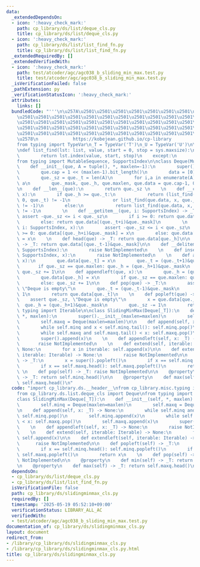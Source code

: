 ```yaml
---
data:
  _extendedDependsOn:
  - icon: ':heavy_check_mark:'
    path: cp_library/ds/list/deque_cls.py
    title: cp_library/ds/list/deque_cls.py
  - icon: ':heavy_check_mark:'
    path: cp_library/ds/list/list_find_fn.py
    title: cp_library/ds/list/list_find_fn.py
  _extendedRequiredBy: []
  _extendedVerifiedWith:
  - icon: ':heavy_check_mark:'
    path: test/atcoder/agc/agc038_b_sliding_min_max.test.py
    title: test/atcoder/agc/agc038_b_sliding_min_max.test.py
  _isVerificationFailed: false
  _pathExtension: py
  _verificationStatusIcon: ':heavy_check_mark:'
  attributes:
    links: []
  bundledCode: "'''\n\u257A\u2501\u2501\u2501\u2501\u2501\u2501\u2501\u2501\u2501\u2501\
    \u2501\u2501\u2501\u2501\u2501\u2501\u2501\u2501\u2501\u2501\u2501\u2501\u2501\
    \u2501\u2501\u2501\u2501\u2501\u2501\u2501\u2501\u2501\u2501\u2501\u2501\u2501\
    \u2501\u2501\u2501\u2501\u2501\u2501\u2501\u2501\u2501\u2501\u2501\u2501\u2501\
    \u2501\u2501\u2501\u2501\u2501\u2501\u2501\u2501\u2501\u2501\u2501\u2501\u2501\
    \u2578\n             https://kobejean.github.io/cp-library               \n'''\n\
    from typing import TypeVar\n_T = TypeVar('T')\n_U = TypeVar('U')\n\nimport sys\n\
    \ndef list_find(lst: list, value, start = 0, stop = sys.maxsize):\n    try:\n\
    \        return lst.index(value, start, stop)\n    except:\n        return -1\n\
    from typing import MutableSequence, SupportsIndex\n\nclass Deque(MutableSequence[_T]):\n\
    \    def __init__(que, A = tuple(), *, maxlen=-1):\n        super().__init__()\n\
    \        que.cap = 1 << (maxlen-1).bit_length()\n        data = [0]*que.cap\n\
    \        que._sz = que._t = len(A)\n        for i,a in enumerate(A): data[i] =\
    \ a\n        que._mask, que._h, que.maxlen, que.data = que.cap-1, 0, maxlen, data\n\
    \n    def __len__(que):\n        return que._sz \n    \n    def __contains__(que,\
    \ x):\n        if que._h >= que._t:\n            return (list_find(que.data, x,\
    \ 0, que._t) != -1\n                or list_find(que.data, x, que._h, que.cap)\
    \ != -1)\n        else:\n            return list_find(que.data, x, que._h, que._t)\
    \ != -1\n        \n    def __getitem__(que, i: SupportsIndex) -> _T:\n       \
    \ assert -que._sz <= i < que._sz\n        if i >= 0: return que.data[(que._h+i)&que._mask]\n\
    \        else: return que.data[(que._t+i)&que._mask]\n        \n    def __setitem__(que,\
    \ i: SupportsIndex, x):\n        assert -que._sz <= i < que._sz\n        if i\
    \ >= 0: que.data[(que._h+i)&que._mask] = x\n        else: que.data[(que._t+i)&que._mask]\
    \ = x\n    \n    def head(que) -> _T: return que.data[que._h]\n\n    def tail(que)\
    \ -> _T: return que.data[(que._t-1)&que._mask]\n\n    def __delitem__(que, i:\
    \ SupportsIndex):\n        raise NotImplemented\n    \n    def insert(que, i:\
    \ SupportsIndex, x):\n        raise NotImplemented\n    \n    def append(que,\
    \ x):\n        que.data[que._t] = x\n        que._t = (que._t+1)&que._mask\n \
    \       if que._sz == que.maxlen: que._h = (que._h+1)&que._mask\n        else:\
    \ que._sz += 1\n\n    def appendleft(que, x):\n        que._h = (que._h-1)&que._mask\n\
    \        que.data[que._h] = x\n        if que._sz == que.maxlen: que._t = que._h\n\
    \        else: que._sz += 1\n\n    def pop(que) -> _T:\n        assert que._sz,\
    \ \"Deque is empty\"\n        que._t = (que._t-1)&que._mask\n        que._sz -=\
    \ 1\n        return que.data[que._t]\n    \n    def popleft(que) -> _T:\n    \
    \    assert que._sz, \"Deque is empty\"\n        x = que.data[que._h]\n      \
    \  que._h = (que._h+1)&que._mask\n        que._sz -= 1\n        return x\nfrom\
    \ typing import Iterable\n\nclass SlidingMinMax(Deque[_T]):\n    def __init__(self,\
    \ *, maxlen):\n        super().__init__(maxlen=maxlen)\n        self.minq = Deque(maxlen=maxlen)\n\
    \        self.maxq = Deque(maxlen=maxlen)\n\n    def append(self, x: _T) -> None:\n\
    \        while self.minq and x < self.minq.tail(): self.minq.pop()\n        self.minq.append(x)\n\
    \        while self.maxq and self.maxq.tail() < x: self.maxq.pop()\n        self.maxq.append(x)\n\
    \        super().append(x)\n    \n    def appendleft(self, x: _T) -> None:\n \
    \       raise NotImplemented\n    \n    def extend(self, iterable: Iterable) ->\
    \ None:\n        for x in iterable: self.append(x)\n\n    def extendleft(self,\
    \ iterable: Iterable) -> None:\n        raise NotImplemented\n\n    def popleft(self)\
    \ -> _T:\n        x = super().popleft()\n        if x == self.minq.head(): self.minq.popleft()\n\
    \        if x == self.maxq.head(): self.maxq.popleft()\n        return x\n   \
    \ \n    def pop(self) -> _T: raise NotImplemented\n\n    @property\n    def min(self)\
    \ -> _T: return self.minq.head()\n\n    @property\n    def max(self) -> _T: return\
    \ self.maxq.head()\n"
  code: "import cp_library.ds.__header__\nfrom cp_library.misc.typing import _T\n\
    from cp_library.ds.list.deque_cls import Deque\nfrom typing import Iterable\n\n\
    class SlidingMinMax(Deque[_T]):\n    def __init__(self, *, maxlen):\n        super().__init__(maxlen=maxlen)\n\
    \        self.minq = Deque(maxlen=maxlen)\n        self.maxq = Deque(maxlen=maxlen)\n\
    \n    def append(self, x: _T) -> None:\n        while self.minq and x < self.minq.tail():\
    \ self.minq.pop()\n        self.minq.append(x)\n        while self.maxq and self.maxq.tail()\
    \ < x: self.maxq.pop()\n        self.maxq.append(x)\n        super().append(x)\n\
    \    \n    def appendleft(self, x: _T) -> None:\n        raise NotImplemented\n\
    \    \n    def extend(self, iterable: Iterable) -> None:\n        for x in iterable:\
    \ self.append(x)\n\n    def extendleft(self, iterable: Iterable) -> None:\n  \
    \      raise NotImplemented\n\n    def popleft(self) -> _T:\n        x = super().popleft()\n\
    \        if x == self.minq.head(): self.minq.popleft()\n        if x == self.maxq.head():\
    \ self.maxq.popleft()\n        return x\n    \n    def pop(self) -> _T: raise\
    \ NotImplemented\n\n    @property\n    def min(self) -> _T: return self.minq.head()\n\
    \n    @property\n    def max(self) -> _T: return self.maxq.head()\n"
  dependsOn:
  - cp_library/ds/list/deque_cls.py
  - cp_library/ds/list/list_find_fn.py
  isVerificationFile: false
  path: cp_library/ds/slidingminmax_cls.py
  requiredBy: []
  timestamp: '2025-05-19 05:52:10+09:00'
  verificationStatus: LIBRARY_ALL_AC
  verifiedWith:
  - test/atcoder/agc/agc038_b_sliding_min_max.test.py
documentation_of: cp_library/ds/slidingminmax_cls.py
layout: document
redirect_from:
- /library/cp_library/ds/slidingminmax_cls.py
- /library/cp_library/ds/slidingminmax_cls.py.html
title: cp_library/ds/slidingminmax_cls.py
---
```

